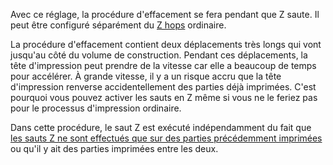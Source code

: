 Avec ce réglage, la procédure d'effacement se fera pendant que Z saute. Il peut être configuré séparément du [Z hops](../travel/retraction_hop_enabled.md) ordinaire.

La procédure d'effacement contient deux déplacements très longs qui vont jusqu'au côté du volume de construction. Pendant ces déplacements, la tête d'impression peut prendre de la vitesse car elle a beaucoup de temps pour accélérer. À grande vitesse, il y a un risque accru que la tête d'impression renverse accidentellement des parties déjà imprimées. C'est pourquoi vous pouvez activer les sauts en Z même si vous ne le feriez pas pour le processus d'impression ordinaire.

Dans cette procédure, le saut Z est exécuté indépendamment du fait que [les sauts Z ne sont effectués que sur des parties précédemment imprimées](../travel/retraction_hop_only_when_collides.md) ou qu'il y ait des parties imprimées entre les deux.
